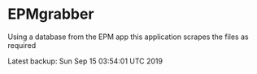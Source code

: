 # EPMgrabber
Using a database from the EPM app this application scrapes the files as required


Latest backup: Sun Sep 15 03:54:01 UTC 2019

